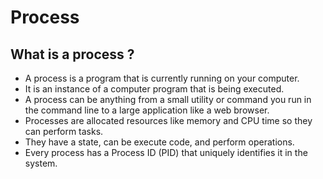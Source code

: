 # Process

## What is a process ?

* A process is a program that is currently running on your computer.
* It is an instance of a computer program that is being executed.
* A process can be anything from a small utility or command you run in the command line to a large application like a web browser.
* Processes are allocated resources like memory and CPU time so they can perform tasks.
* They have a state, can be execute code, and perform operations.
* Every process has a Process ID (PID) that uniquely identifies it in the system.
